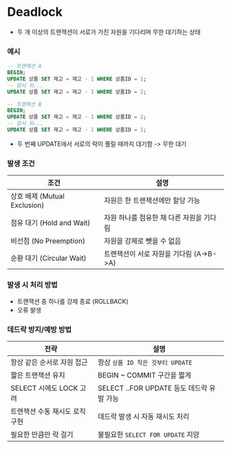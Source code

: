 # Deadlock
- 두 개 이상의 트랜잭션이 서로가 가진 자원을 기다리며 무한 대기하는 상태
### 예시
```SQL
-- 트랜잭션 A
BEGIN;
UPDATE 상품 SET 재고 = 재고 - 1 WHERE 상품ID = 1;
-- 잠시 뒤...
UPDATE 상품 SET 재고 = 재고 - 1 WHERE 상품ID = 2;

-- 트랜잭션 B
BEGIN;
UPDATE 상품 SET 재고 = 재고 - 1 WHERE 상품ID = 2;
-- 잠시 뒤...
UPDATE 상품 SET 재고 = 재고 - 1 WHERE 상품ID = 1;
```
- 두 번째 UPDATE에서 서로의 락이 풀릴 때까지 대기함 -> 무한 대기
### 발생 조건
|조건|설명|
|--|--|
|상호 배제 (Mutual Exclusion)|자원은 한 트랜잭션에만 할당 가능|
|점유 대기 (Hold and Wait)|자원 하나를 점유한 채 다른 자원을 기다림|
|비선점 (No Preemption)|자원을 강제로 뺏을 수 없음|
|순환 대기 (Circular Wait)|트랜잭션이 서로 자원을 기다림 (A->B->A)|
### 발생 시 처리 방법
- 트랜잭션 중 하나를 강제 종료 (ROLLBACK)
- 오류 발생
### 데드락 방지/예방 방법
|전략|설명|
|--|--|
|항상 같은 순서로 자원 접근|항상 `상품 ID 작은 것부터 UPDATE`|
|짧은 트랜잭션 유지|BEGIN ~ COMMIT 구간을 짧게|
|SELECT 시에도 LOCK 고려|SELECT ..FOR UPDATE 등도 데드락 유발 가능|
|트랜잭션 수동 재시도 로직 구현|데드락 발생 시 자동 재시도 처리|
|필요한 만큼만 락 걸기|불필요한 `SELECT FOR UPDATE` 지양|

